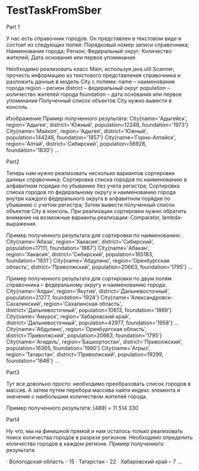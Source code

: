 # TestTaskFromSber
Part 1 

У нас есть справочник городов. Он представлен в текстовом виде и состоит из следующих полей:
Порядковый номер записи справочника;
Наименование города;
Регион;
Федеральный округ;
Количество жителей;
Дата основания или первое упоминание

Необходимо реализовать класс Main, используя java.util.Scanner, прочесть информацию из текстового представления справочника и разложить данные в модель City с полями:
name – наименование города
region – регион
district – федеральный округ
population – количество жителей города
foundation – дата основания или первое упоминание
Полученный список объектов City нужно вывести в консоль.

Изображение
Пример полученного результата:
City{name='Адыгейск', region='Адыгея', district='Южный', population=12248, foundation='1973'}
City{name='Майкоп', region='Адыгея', district='Южный', population=144246, foundation='1857'}
City{name='Горно-Алтайск', region='Алтай', district='Сибирский', population=56928, foundation='1830'}
…

Part2

Теперь нам нужно реализовать несколько вариантов сортировки данных справочника:
Сортировка списка городов по наименованию в алфавитном порядке по убыванию без учета регистра;
Сортировка списка городов по федеральному округу и наименованию города внутри каждого федерального округа в алфавитном порядке по убыванию с учетом регистра;
Затем вывести полученный список объектов City в консоль. При реализации сортировки нужно обратить внимание на возможные варианты реализации: Comparator, lambda-выражения.

Пример полученного результата для сортировки по наименованию:
City{name='Абаза', region='Хакасия', district='Сибирский', population=17111, foundation='1867'}
City{name='Абакан', region='Хакасия', district='Сибирский', population=165183, foundation='1931'}
City{name='Абдулино', region='Оренбургская область', district='Приволжский', population=20663, foundation='1795'} 
…

Пример полученного результата для сортировки по двум полям справочника – федеральному округу и наименованию города:
City{name='Алдан', region='Якутия', district='Дальневосточный', population=21277, foundation='1924'}
City{name='Александровск-Сахалинский', region='Сахалинская область', district='Дальневосточный', population=10613, foundation='1869'}
City{name='Амурск', region='Хабаровский край', district='Дальневосточный', population=42977, foundation='1958'}
…
City{name='Абдулино', region='Оренбургская область', district='Приволжский', population=20663, foundation='1795'}
City{name='Агидель', region='Башкортостан', district='Приволжский', population=16365, foundation='1980'}
City{name='Агрыз', region='Татарстан', district='Приволжский', population=19299, foundation='1646'}
…

Part3

Тут все довольно просто: необходимо преобразовать список городов в массив. А затем путем перебора массива найти индекс элемента и значение с наибольшим количеством жителей города.

Пример полученного результата:
[489] = 11 514 330

Part4

Ну что, мы на финишной прямой и нам осталось только реализовать поиск количества городов в разрезе регионов. Необходимо определить количество городов в каждом регионе.
Пример полученного результата:

· Вологодская область - 15
· Татарстан - 22
· Хабаровский край – 7
…
